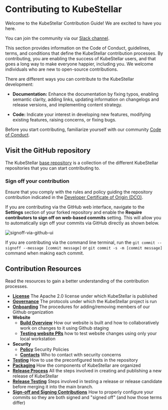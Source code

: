 # Contributing to KubeStellar
Welcome to the KubeStellar Contribution Guide! We are excited to have you here. 

You can join the community via our [Slack channel](https://kubernetes.slack.com/archives/C058SUSL5AA/).

This section provides information on the Code of Conduct, guidelines, terms, and conditions that define the KubeStellar contribution processes. By contributing, you are enabling the success of KubeStellar users, and that goes a long way to make everyone happier, including you. We welcome individuals who are new to open-source contributions.

There are different ways you can contribute to the KubeStellar development:

- **Documentation:** Enhance the documentation by fixing typos, enabling semantic clarity, adding links, updating information on changelogs and release versions, and implementing content strategy.
  
- **Code:** Indicate your interest in developing new features, modifying existing features, raising concerns, or fixing bugs.

Before you start contributing, familiarize yourself with our community [Code of Conduct](../contribution-guidelines/coc-inc.md).

## Visit the GitHub repository

The KubeStellar [base repository](https://github.com/kubestellar) is a collection of the different KubeStellar repositories that you can start contributing to.

### Sign off your contribution

Ensure that you comply with the rules and policy guiding the repository contribution indicated in the [Developer Certificate of Origin (DCO)](https://github.com/kubestellar/kubestellar/blob/main/DCO). 

If you are contributing via the GitHub web interface, navigate to the **Settings** section of your forked repository and enable the **Require contributors to sign off on web-based commits** setting. This will allow you to automatically sign off your commits via GitHub directly as shown below.

![signoff-via-github-ui](https://github.com/user-attachments/assets/ddfd3988-142e-4380-a738-1a767b1aaba6)

If you are contributing via the command line terminal, run the `git commit --signoff --message [commit message]` or `git commit -s -m [commit message]` command when making each commit.



## Contribution Resources

Read the resources to gain a better understanding of the contribution processes.

- **[License](../contribution-guidelines/license-inc.md)** The Apache 2.0 license under which KubeStellar is published
- **[Governance](../contribution-guidelines/governance-inc.md)** The protocols under which the KubeStellar project is run
- **[Onboarding](../contribution-guidelines/onboarding-inc.md)** The procedures for adding/removing members of our Github organization
- **Website**
    - **[Build Overview](../contribution-guidelines/operations/document-management.md)** How our website is built and how to collaboratively work on changes to it using Github staging
    - **[Testing website PRs](../contribution-guidelines/operations/testing-doc-prs.md)** how to test website changes using only your local workstation
- **Security**
    - **[Policy](../contribution-guidelines/security/security-inc.md)** Security Policies
    - **[Contacts](../contribution-guidelines/security/security_contacts-inc.md)** Who to contact with security concerns
- **[Testing](testing.md)** How to use the preconfigured tests in the repository
- **[Packaging](packaging.md)** How the components of KubeStellar are organized
- **[Release Process](release.md)** All the steps involved in creating and publishing a new release of KubeStellar
- **[Release Testing](release-testing.md)** Steps involved in testing a release or release candidate before merging it into the main branch.
- **[Sign-off and Signing Contributions](pr-signoff.md)** How to properly configure your commits so they are both signed and "signed off" (and how those terms differ)


